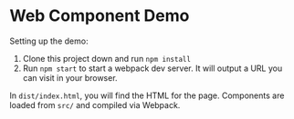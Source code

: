 Web Component Demo
==================

Setting up the demo:

1. Clone this project down and run `npm install`
2. Run `npm start` to start a webpack dev server.  It will output a URL you can visit in your browser.

In `dist/index.html`, you will find the HTML for the page.  Components are loaded from `src/` and compiled via Webpack.
